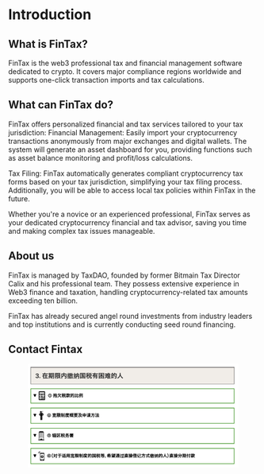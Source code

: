 # Introduction

## What is FinTax?

FinTax is the web3 professional tax and financial management software dedicated to crypto. It covers major compliance regions worldwide and supports one-click transaction imports and tax calculations.



## What can FinTax do?

FinTax offers personalized financial and tax services tailored to your tax jurisdiction: Financial Management: Easily import your cryptocurrency transactions anonymously from major exchanges and digital wallets. The system will generate an asset dashboard for you, providing functions such as asset balance monitoring and profit/loss calculations.

&#x20;Tax Filing: FinTax automatically generates compliant cryptocurrency tax forms based on your tax jurisdiction, simplifying your tax filing process. Additionally, you will be able to access local tax policies within FinTax in the future.&#x20;

Whether you're a novice or an experienced professional, FinTax serves as your dedicated cryptocurrency financial and tax advisor, saving you time and making complex tax issues manageable.



## About us

FinTax is managed by TaxDAO, founded by former Bitmain Tax Director Calix and his professional team. They possess extensive experience in Web3 finance and taxation, handling cryptocurrency-related tax amounts exceeding ten billion.&#x20;

FinTax has already secured angel round investments from industry leaders and top institutions and is currently conducting seed round financing.



## Contact Fintax

<figure><img src=".gitbook/assets/image.png" alt=""><figcaption></figcaption></figure>
